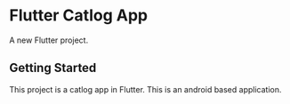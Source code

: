 # Flutter Catlog App

A new Flutter project.

## Getting Started

This project is a catlog app in Flutter.
This is an android based application.

